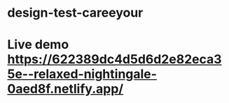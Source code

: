 # design-test-careeyour

# Live demo https://622389dc4d5d6d2e82eca35e--relaxed-nightingale-0aed8f.netlify.app/
